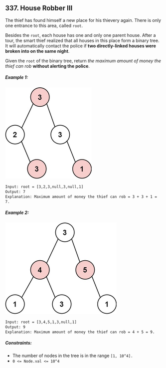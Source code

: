 ## 337. House Robber III

The thief has found himself a new place for his thievery again. There is only one entrance to this area, called ```root```.

Besides the ```root```, each house has one and only one parent house. After a tour, the smart thief realized that all houses in this place form a binary tree. It will automatically contact the police if **two directly-linked houses were broken into on the same night**.

Given the ```root``` of the binary tree, return *the maximum amount of money the thief can rob* **without alerting the police**.

##### Example 1:

![Example 1](images/example1.jpg)

```
Input: root = [3,2,3,null,3,null,1]
Output: 7
Explanation: Maximum amount of money the thief can rob = 3 + 3 + 1 = 7.
```
##### Example 2:

![Example 2](images/example2.jpg)

```
Input: root = [3,4,5,1,3,null,1]
Output: 9
Explanation: Maximum amount of money the thief can rob = 4 + 5 = 9.
```

##### Constraints:

* The number of nodes in the tree is in the range ```[1, 10^4].```
* ```0 <= Node.val <= 10^4```